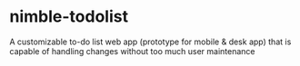 # nimble-todolist
A customizable to-do list web app (prototype for mobile &amp; desk app) that is capable of handling changes without too much user maintenance
